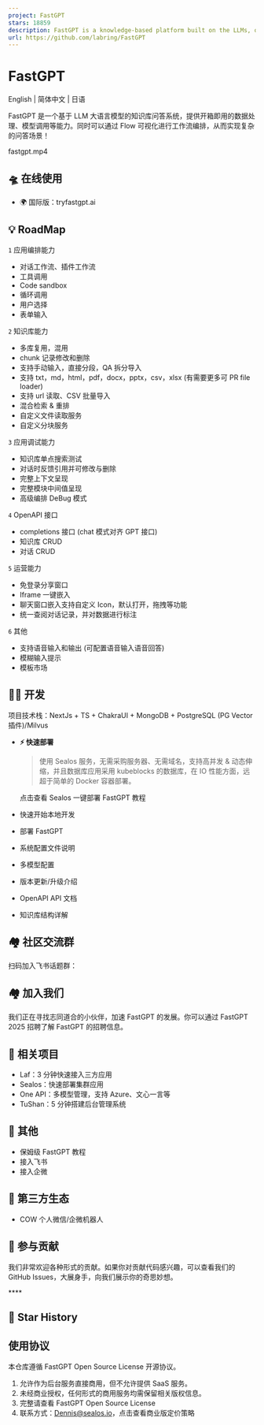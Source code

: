 ```yaml
---
project: FastGPT
stars: 18859
description: FastGPT is a knowledge-based platform built on the LLMs, offers a comprehensive suite of out-of-the-box capabilities such as data processing, RAG retrieval, and visual AI workflow orchestration, letting you easily develop and deploy complex question-answering systems without the need for extensive setup or configuration.
url: https://github.com/labring/FastGPT
---
```


FastGPT
=======

English | 简体中文 | 日语

FastGPT 是一个基于 LLM 大语言模型的知识库问答系统，提供开箱即用的数据处理、模型调用等能力。同时可以通过 Flow 可视化进行工作流编排，从而实现复杂的问答场景！

fastgpt.mp4

🛸 在线使用
-------

-   🌍 国际版：tryfastgpt.ai

💡 RoadMap
----------

`1` 应用编排能力

-   对话工作流、插件工作流
-   工具调用
-   Code sandbox
-   循环调用
-   用户选择
-   表单输入

`2` 知识库能力

-   多库复用，混用
-   chunk 记录修改和删除
-   支持手动输入，直接分段，QA 拆分导入
-   支持 txt，md，html，pdf，docx，pptx，csv，xlsx (有需要更多可 PR file loader)
-   支持 url 读取、CSV 批量导入
-   混合检索 & 重排
-   自定义文件读取服务
-   自定义分块服务

`3` 应用调试能力

-   知识库单点搜索测试
-   对话时反馈引用并可修改与删除
-   完整上下文呈现
-   完整模块中间值呈现
-   高级编排 DeBug 模式

`4` OpenAPI 接口

-   completions 接口 (chat 模式对齐 GPT 接口)
-   知识库 CRUD
-   对话 CRUD

`5` 运营能力

-   免登录分享窗口
-   Iframe 一键嵌入
-   聊天窗口嵌入支持自定义 Icon，默认打开，拖拽等功能
-   统一查阅对话记录，并对数据进行标注

`6` 其他

-   支持语音输入和输出 (可配置语音输入语音回答)
-   模糊输入提示
-   模板市场

👨‍💻 开发
--------

项目技术栈：NextJs + TS + ChakraUI + MongoDB + PostgreSQL (PG Vector 插件)/Milvus

-   **⚡ 快速部署**
    
    > 使用 Sealos 服务，无需采购服务器、无需域名，支持高并发 & 动态伸缩，并且数据库应用采用 kubeblocks 的数据库，在 IO 性能方面，远超于简单的 Docker 容器部署。
    
    点击查看 Sealos 一键部署 FastGPT 教程
    

-   快速开始本地开发
-   部署 FastGPT
-   系统配置文件说明
-   多模型配置
-   版本更新/升级介绍
-   OpenAPI API 文档
-   知识库结构详解

🏘️ 社区交流群
---------

扫码加入飞书话题群：

🏘️ 加入我们
--------

我们正在寻找志同道合的小伙伴，加速 FastGPT 的发展。你可以通过 FastGPT 2025 招聘了解 FastGPT 的招聘信息。

💪 相关项目
-------

-   Laf：3 分钟快速接入三方应用
-   Sealos：快速部署集群应用
-   One API：多模型管理，支持 Azure、文心一言等
-   TuShan：5 分钟搭建后台管理系统

👀 其他
-----

-   保姆级 FastGPT 教程
-   接入飞书
-   接入企微

🌿 第三方生态
--------

-   COW 个人微信/企微机器人

🤝 参与贡献
-------

我们非常欢迎各种形式的贡献。如果你对贡献代码感兴趣，可以查看我们的 GitHub Issues，大展身手，向我们展示你的奇思妙想。

  
  
  

\*\*\*\*

🌟 Star History
---------------

使用协议
----

本仓库遵循 FastGPT Open Source License 开源协议。

1.  允许作为后台服务直接商用，但不允许提供 SaaS 服务。
2.  未经商业授权，任何形式的商用服务均需保留相关版权信息。
3.  完整请查看 FastGPT Open Source License
4.  联系方式：Dennis@sealos.io，点击查看商业版定价策略
